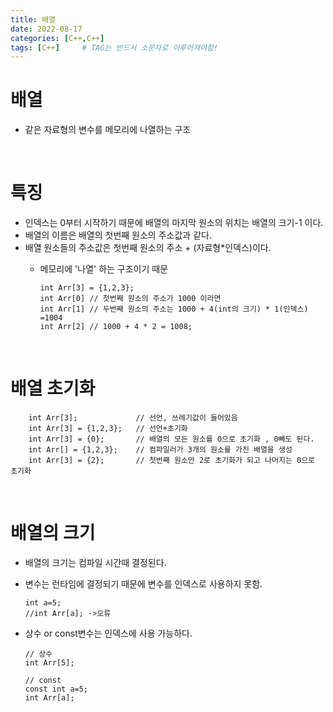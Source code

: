 ```yaml
---
title: 배열
date: 2022-08-17
categories: [C++,C++]
tags: [C++]		# TAG는 반드시 소문자로 이루어져야함!
---
```


배열
=================
* 같은 자료형의 변수를 메모리에 나열하는 구조

<br>

특징
======================================
* 인덱스는 0부터 시작하기 때문에 배열의 마지막 원소의 위치는 배열의 크기-1 이다.
* 배열의 이름은 배열의 첫번째 원소의 주소값과 같다.
* 배열 원소들의 주소값은 첫번째 원소의 주소 + (자료형*인덱스)이다.
  * 메모리에 '나열' 하는 구조이기 때문

        int Arr[3] = {1,2,3};
        int Arr[0] // 첫번째 원소의 주소가 1000 이라면
        int Arr[1] // 두번째 원소의 주소는 1000 + 4(int의 크기) * 1(인덱스) =1004
        int Arr[2] // 1000 + 4 * 2 = 1008;

<br>

배열 초기화
=====================

        
        int Arr[3];             // 선언, 쓰레기값이 들어있음
        int Arr[3] = {1,2,3};   // 선언+초기화
        int Arr[3] = {0};       // 배열의 모든 원소를 0으로 초기화 , 0빼도 된다.
        int Arr[] = {1,2,3};    // 컴파일러가 3개의 원소를 가진 배열을 생성
        int Arr[3] = {2};       // 첫번째 원소만 2로 초기화가 되고 나머지는 0으로 초기화
        

<br>

배열의 크기
=====================

  * 배열의 크기는 컴파일 시간때 결정된다.
  * 변수는 런타임에 결정되기 때문에 변수를 인덱스로 사용하지 못함.<br>

        int a=5;
        //int Arr[a]; ->오류

  * 상수 or const변수는 인덱스에 사용 가능하다.<br>

        // 상수
        int Arr[5];

        // const
        const int a=5;
        int Arr[a];




